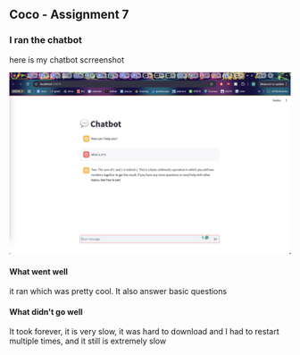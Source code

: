 ## Coco - Assignment 7

### I ran the chatbot

here is my chatbot scrreenshot

![Coco's Screenshot](./images/coco_screenshot.png)

#### What went well

it ran which was pretty cool. It also answer basic questions

#### What didn't go well

It took forever, it is very slow, it was hard to download and I had to restart multiple times, and it still is extremely slow

